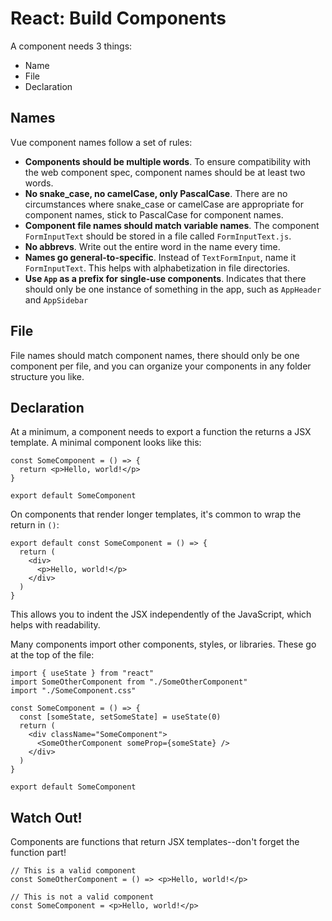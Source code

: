 # React: Build Components

A component needs 3 things:

* Name
* File
* Declaration

## Names

Vue component names follow a set of rules:

* **Components should be multiple words**. To ensure compatibility with the web component spec, component names should be at least two words.
* <strong>No snake_case, no camelCase, only PascalCase</strong>. There are no circumstances where snake_case or camelCase are appropriate for component names, stick to PascalCase for component names.
* **Component file names should match variable names**. The component `FormInputText` should be stored in a file called `FormInputText.js`.
* **No abbrevs**. Write out the entire word in the name every time.
* **Names go general-to-specific**. Instead of `TextFormInput`, name it `FormInputText`. This helps with alphabetization in file directories.
* **Use `App` as a prefix for single-use components**. Indicates that there should only be one instance of something in the app, such as `AppHeader` and `AppSidebar`

## File

File names should match component names, there should only be one component per file, and you can organize your components in any folder structure you like.

## Declaration

At a minimum, a component needs to export a function the returns a JSX template. A minimal component looks like this:

```react
const SomeComponent = () => {
  return <p>Hello, world!</p> 
}

export default SomeComponent
```

On components that render longer templates, it's common to wrap the return in `()`:

```react
export default const SomeComponent = () => {
  return (
    <div>
      <p>Hello, world!</p> 
    </div>
  )
}
```

This allows you to indent the JSX independently of the JavaScript, which helps with readability.

Many components import other components, styles, or libraries. These go at the top of the file:

```react
import { useState } from "react"
import SomeOtherComponent from "./SomeOtherComponent"
import "./SomeComponent.css"

const SomeComponent = () => {
  const [someState, setSomeState] = useState(0)
  return (
    <div className="SomeComponent">
      <SomeOtherComponent someProp={someState} />
    </div>
  )
}

export default SomeComponent
```

## Watch Out!

Components are functions that return JSX templates--don't forget the function part!

```react
// This is a valid component
const SomeOtherComponent = () => <p>Hello, world!</p>

// This is not a valid component
const SomeComponent = <p>Hello, world!</p>
```
